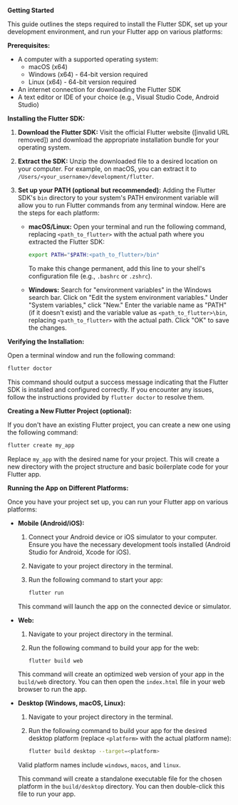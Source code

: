 **Getting Started**

This guide outlines the steps required to install the Flutter SDK, set up your development environment, and run your Flutter app on various platforms:

**Prerequisites:**

- A computer with a supported operating system:
  - macOS (x64)
  - Windows (x64) - 64-bit version required
  - Linux (x64) - 64-bit version required
- An internet connection for downloading the Flutter SDK
- A text editor or IDE of your choice (e.g., Visual Studio Code, Android Studio)

**Installing the Flutter SDK:**

1. **Download the Flutter SDK:**
   Visit the official Flutter website ([invalid URL removed]) and download the appropriate installation bundle for your operating system.

2. **Extract the SDK:**
   Unzip the downloaded file to a desired location on your computer. For example, on macOS, you can extract it to `/Users/<your_username>/development/flutter`.

3. **Set up your PATH (optional but recommended):**
   Adding the Flutter SDK's `bin` directory to your system's PATH environment variable will allow you to run Flutter commands from any terminal window. Here are the steps for each platform:

   - **macOS/Linux:**
     Open your terminal and run the following command, replacing `<path_to_flutter>` with the actual path where you extracted the Flutter SDK:

     ```bash
     export PATH="$PATH:<path_to_flutter>/bin"
     ```

     To make this change permanent, add this line to your shell's configuration file (e.g., `.bashrc` or `.zshrc`).

   - **Windows:**
     Search for "environment variables" in the Windows search bar. Click on "Edit the system environment variables." Under "System variables," click "New." Enter the variable name as "PATH" (if it doesn't exist) and the variable value as `<path_to_flutter>\bin`, replacing `<path_to_flutter>` with the actual path. Click "OK" to save the changes.

**Verifying the Installation:**

Open a terminal window and run the following command:

```bash
flutter doctor
```

This command should output a success message indicating that the Flutter SDK is installed and configured correctly. If you encounter any issues, follow the instructions provided by `flutter doctor` to resolve them.

**Creating a New Flutter Project (optional):**

If you don't have an existing Flutter project, you can create a new one using the following command:

```bash
flutter create my_app
```

Replace `my_app` with the desired name for your project. This will create a new directory with the project structure and basic boilerplate code for your Flutter app.

**Running the App on Different Platforms:**

Once you have your project set up, you can run your Flutter app on various platforms:

- **Mobile (Android/iOS):**

  1. Connect your Android device or iOS simulator to your computer. Ensure you have the necessary development tools installed (Android Studio for Android, Xcode for iOS).

  2. Navigate to your project directory in the terminal.

  3. Run the following command to start your app:

     ```bash
     flutter run
     ```

  This command will launch the app on the connected device or simulator.

- **Web:**

  1. Navigate to your project directory in the terminal.

  2. Run the following command to build your app for the web:

     ```bash
     flutter build web
     ```

  This command will create an optimized web version of your app in the `build/web` directory. You can then open the `index.html` file in your web browser to run the app.

- **Desktop (Windows, macOS, Linux):**

  1. Navigate to your project directory in the terminal.

  2. Run the following command to build your app for the desired desktop platform (replace `<platform>` with the actual platform name):

     ```bash
     flutter build desktop --target=<platform>
     ```

  Valid platform names include `windows`, `macos`, and `linux`.

  This command will create a standalone executable file for the chosen platform in the `build/desktop` directory. You can then double-click this file to run your app.
